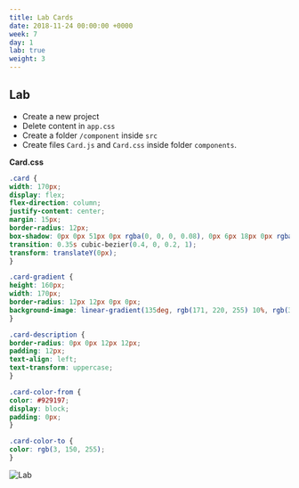 ```yaml
---
title: Lab Cards
date: 2018-11-24 00:00:00 +0000
week: 7
day: 1
lab: true
weight: 3
---
```


## Lab

- Create a new project
- Delete content in `app.css`
- Create a folder `/component` inside `src`
- Create files `Card.js` and `Card.css` inside folder `components`.

__Card.css__
```css
.card {
width: 170px;
display: flex;
flex-direction: column;
justify-content: center;
margin: 15px;
border-radius: 12px;
box-shadow: 0px 0px 51px 0px rgba(0, 0, 0, 0.08), 0px 6px 18px 0px rgba(0, 0, 0, 0.05);
transition: 0.35s cubic-bezier(0.4, 0, 0.2, 1);
transform: translateY(0px);
}

.card-gradient {
height: 160px;
width: 170px;
border-radius: 12px 12px 0px 0px;
background-image: linear-gradient(135deg, rgb(171, 220, 255) 10%, rgb(3, 150, 255) 100%);
}

.card-description {
border-radius: 0px 0px 12px 12px;
padding: 12px;
text-align: left;
text-transform: uppercase;
}

.card-color-from {
color: #929197;
display: block;
padding: 0px;
}

.card-color-to {
color: rgb(3, 150, 255);
}
```

![Lab](/media/lab-card.png)